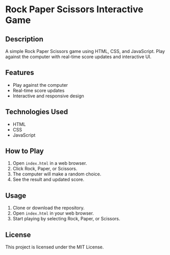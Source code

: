 # Rock Paper Scissors Interactive Game

## Description

A simple Rock Paper Scissors game using HTML, CSS, and JavaScript. Play against the computer with real-time score updates and interactive UI.

## Features

- Play against the computer
- Real-time score updates
- Interactive and responsive design

## Technologies Used

- HTML
- CSS
- JavaScript

## How to Play

1. Open `index.html` in a web browser.
2. Click Rock, Paper, or Scissors.
3. The computer will make a random choice.
4. See the result and updated score.

## Usage

1. Clone or download the repository.
2. Open `index.html` in your web browser.
3. Start playing by selecting Rock, Paper, or Scissors.

## License

This project is licensed under the MIT License.
